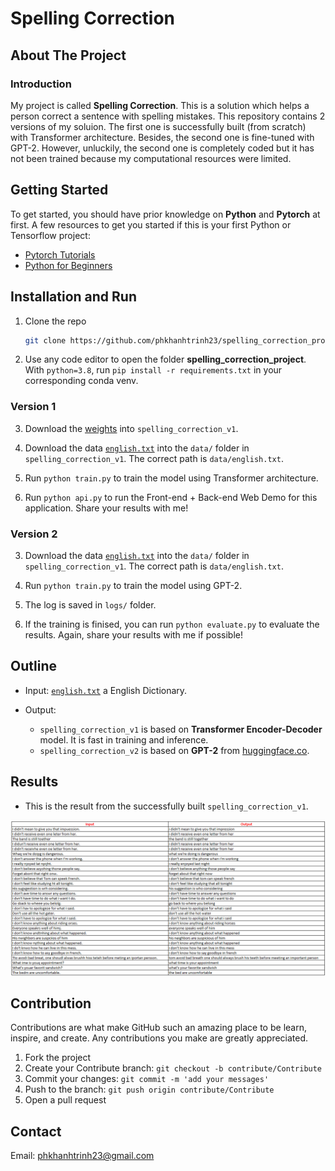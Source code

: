 # Spelling Correction


## About The Project


### Introduction

My project is called **Spelling Correction**. This is a solution which helps a person correct a sentence with spelling mistakes. This repository contains 2 versions of my soluion. The first one is successfully built (from scratch) with Transformer architecture. Besides, the second one is fine-tuned with GPT-2. However, unluckily, the second one is completely coded but it has not been trained because my computational resources were limited.

## Getting Started

To get started, you should have prior knowledge on **Python** and **Pytorch** at first. A few resources to get you started if this is your first Python or Tensorflow project:

- [Pytorch Tutorials](https://pytorch.org/tutorials/)
- [Python for Beginners](https://www.python.org/about/gettingstarted/)


## Installation and Run
1. Clone the repo

   ```sh
   git clone https://github.com/phkhanhtrinh23/spelling_correction_project.git
   ```
  
2. Use any code editor to open the folder **spelling_correction_project**. With `python=3.8`, run `pip install -r requirements.txt` in your corresponding conda venv.

### Version 1
3. Download the [weights](https://drive.google.com/drive/folders/19r7GYrIvAVtZWhJ_mDchJWWnbLMCvXZi?usp=sharing) into `spelling_correction_v1`.

4. Download the data [`english.txt`](https://drive.google.com/file/d/1uVAKtFW5OXJMO1clhF_vDZYVwWa_FDTL/view?usp=sharing) into the `data/` folder in `spelling_correction_v1`. The correct path is `data/english.txt`.

5. Run `python train.py` to train the model using Transformer architecture.

6. Run `python api.py` to run the Front-end + Back-end Web Demo for this application. Share your results with me!

### Version 2
3. Download the data [`english.txt`](https://drive.google.com/file/d/1uVAKtFW5OXJMO1clhF_vDZYVwWa_FDTL/view?usp=sharing) into the `data/` folder in `spelling_correction_v1`. The correct path is `data/english.txt`.

4. Run `python train.py` to train the model using GPT-2.

5. The log is saved in `logs/` folder.

6. If the training is finised, you can run `python evaluate.py` to evaluate the results. Again, share your results with me if possible!


## Outline

- Input: [`english.txt`](http://www.manythings.org/anki/) a English Dictionary.

- Output:
   - `spelling_correction_v1` is based on **Transformer Encoder-Decoder** model. It is fast in training and inference.
   - `spelling_correction_v2` is based on **GPT-2** from [huggingface.co](https://huggingface.co/gpt2-medium).

## Results
- This is the result from the successfully built `spelling_correction_v1`.

<img src="./spelling_correction_v1/images/output.png"/>


## Contribution

Contributions are what make GitHub such an amazing place to be learn, inspire, and create. Any contributions you make are greatly appreciated.

1. Fork the project
2. Create your Contribute branch: `git checkout -b contribute/Contribute`
3. Commit your changes: `git commit -m 'add your messages'`
4. Push to the branch: `git push origin contribute/Contribute`
5. Open a pull request


## Contact

Email: phkhanhtrinh23@gmail.com